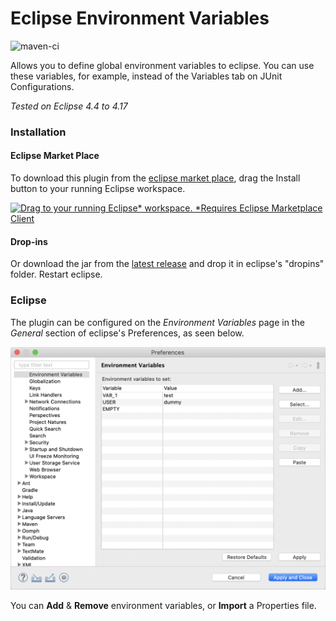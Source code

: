 # Eclipse Environment Variables

![maven-ci](https://github.com/JorisAerts/Eclipse-Environment-Variables/workflows/maven-ci/badge.svg) 

Allows you to define global environment variables to eclipse. You can use these variables, for example, instead of the Variables tab on JUnit Configurations.

_Tested on Eclipse 4.4 to 4.17_


### Installation
#### Eclipse Market Place
To download this plugin from the [eclipse market place](https://marketplace.eclipse.org/content/environment-variables-preference-page/external_link), drag the Install button to your running Eclipse workspace.

[![Drag to your running Eclipse* workspace. *Requires Eclipse Marketplace Client](https://marketplace.eclipse.org/sites/all/themes/solstice/public/images/marketplace/btn-install.svg)](http://marketplace.eclipse.org/marketplace-client-intro?mpc_install=4492195 "Drag to your running Eclipse* workspace. *Requires Eclipse Marketplace Client")

#### Drop-ins
Or download the jar from the [latest release](https://github.com/JorisAerts/Eclipse-Environment-Variables/releases/latest) and drop it in eclipse's "dropins" folder. Restart eclipse.


### Eclipse
The plugin can be configured on the _Environment Variables_ page in the _General_ section of eclipse's Preferences, as seen below.

![alt text](https://raw.githubusercontent.com/JorisAerts/Eclipse-Environment-Variables/gh-pages/images/PreferencePage-v0.1.0.png "Preference Page")

You can **Add** & **Remove** environment variables, or **Import** a Properties file.
